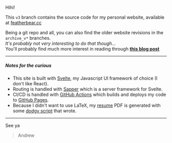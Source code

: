 Hihi!

This `v3` branch contains the source code for my personal website, available at [featherbear.cc](https://featherbear.cc)

Being a git repo and all, you can also find the older website revisions in the `archive_v*` branches.  
_It's probably not very interesting to do that though..._  
You'll probably find much more interest in reading through **[this blog post](https://blog.featherbear.cc/post/site-redesign/)**

---

##### Notes for the curious

* This site is built with [Svelte](https://svelte.dev/), my Javascript UI framework of choice (I don't like React).  
* Routing is handled with [Sapper](https://sapper.svelte.dev/) which is a server framework for Svelte.
* CI/CD is handled with [GitHub Actions](https://github.com/featherbear/featherbear.github.io/blob/v3/.github/workflows/deploy-site.yml) which builds and deploys my code to [GitHub Pages](https://pages.github.com/).  
* Because I didn't want to use LaTeX, my [resume](https://featherbear.cc/resume/) PDF is generated with some [dodgy script](https://github.com/featherbear/featherbear.github.io/blob/v3/scripts/buildPDF.js) that wrote.  

---

See ya

> Andrew

